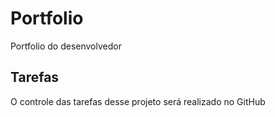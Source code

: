 # Portfolio
Portfolio do desenvolvedor  

## Tarefas

O controle das tarefas desse projeto será realizado no GitHub